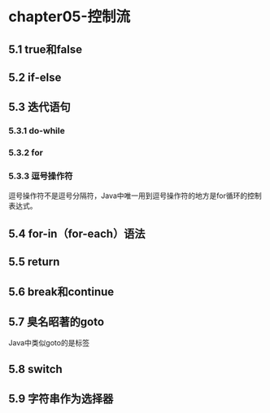 # chapter05-控制流


## 5.1 true和false

## 5.2 if-else

## 5.3 迭代语句
### 5.3.1 do-while
### 5.3.2 for
### 5.3.3 逗号操作符
逗号操作符不是逗号分隔符，Java中唯一用到逗号操作符的地方是for循环的控制表达式。

## 5.4 for-in（for-each）语法
## 5.5 return
## 5.6 break和continue

## 5.7 臭名昭著的goto

Java中类似goto的是标签

## 5.8 switch
## 5.9 字符串作为选择器


